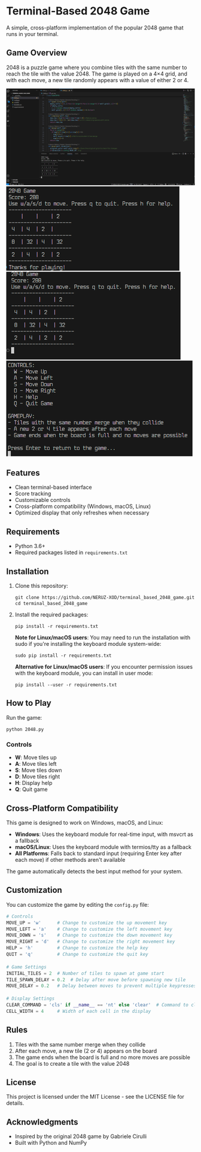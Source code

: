 # Terminal-Based 2048 Game

A simple, cross-platform implementation of the popular 2048 game that runs in your terminal.

## Game Overview

2048 is a puzzle game where you combine tiles with the same number to reach the tile with the value 2048. The game is played on a 4×4 grid, and with each move, a new tile randomly appears with a value of either 2 or 4.

![Game Preview 1](screenshots/1.png)
![Game Preview 2](screenshots/2.png)
![Game Preview 3](screenshots/3.png)
![Help Menu](screenshots/4.png)

## Features

- Clean terminal-based interface
- Score tracking
- Customizable controls
- Cross-platform compatibility (Windows, macOS, Linux)
- Optimized display that only refreshes when necessary

## Requirements

- Python 3.6+
- Required packages listed in `requirements.txt`

## Installation

1. Clone this repository:
   ```
   git clone https://github.com/NERUZ-XOD/terminal_based_2048_game.git
   cd terminal_based_2048_game
   ```

2. Install the required packages:
   ```
   pip install -r requirements.txt
   ```

   **Note for Linux/macOS users**: You may need to run the installation with sudo if you're installing the keyboard module system-wide:
   ```
   sudo pip install -r requirements.txt
   ```

   **Alternative for Linux/macOS users**: If you encounter permission issues with the keyboard module, you can install in user mode:
   ```
   pip install --user -r requirements.txt
   ```

## How to Play

Run the game:
```
python 2048.py
```

### Controls
- **W**: Move tiles up
- **A**: Move tiles left
- **S**: Move tiles down
- **D**: Move tiles right
- **H**: Display help
- **Q**: Quit game

## Cross-Platform Compatibility

This game is designed to work on Windows, macOS, and Linux:

- **Windows**: Uses the keyboard module for real-time input, with msvcrt as a fallback
- **macOS/Linux**: Uses the keyboard module with termios/tty as a fallback
- **All Platforms**: Falls back to standard input (requiring Enter key after each move) if other methods aren't available

The game automatically detects the best input method for your system.

## Customization

You can customize the game by editing the `config.py` file:

```python
# Controls
MOVE_UP = 'w'      # Change to customize the up movement key
MOVE_LEFT = 'a'    # Change to customize the left movement key
MOVE_DOWN = 's'    # Change to customize the down movement key
MOVE_RIGHT = 'd'   # Change to customize the right movement key
HELP = 'h'         # Change to customize the help key
QUIT = 'q'         # Change to customize the quit key

# Game Settings
INITIAL_TILES = 2  # Number of tiles to spawn at game start
TILE_SPAWN_DELAY = 0.2  # Delay after move before spawning new tile
MOVE_DELAY = 0.2   # Delay between moves to prevent multiple keypresses

# Display Settings
CLEAR_COMMAND = 'cls' if __name__ == 'nt' else 'clear'  # Command to clear terminal
CELL_WIDTH = 4     # Width of each cell in the display
```

## Rules
1. Tiles with the same number merge when they collide
2. After each move, a new tile (2 or 4) appears on the board
3. The game ends when the board is full and no more moves are possible
4. The goal is to create a tile with the value 2048

## License

This project is licensed under the MIT License - see the LICENSE file for details.

## Acknowledgments

- Inspired by the original 2048 game by Gabriele Cirulli
- Built with Python and NumPy
